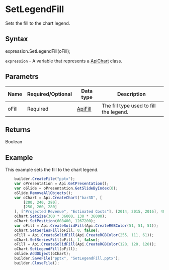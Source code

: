 # SetLegendFill

Sets the fill to the chart legend.

## Syntax

expression.SetLegendFill(oFill);

`expression` - A variable that represents a [ApiChart](../ApiChart.md) class.

## Parametrs

| **Name** | **Required/Optional** | **Data type** | **Description** |
| ------------- | ------------- | ------------- | ------------- |
| oFill | Required | [ApiFill](../../ApiFill/ApiFill.md) | The fill type used to fill the legend. |

## Returns

Boolean

## Example

This example sets the fill to the chart legend.

```javascript
	builder.CreateFile("pptx");
	var oPresentation = Api.GetPresentation();
	var oSlide = oPresentation.GetSlideByIndex(0);
	oSlide.RemoveAllObjects();
	var oChart = Api.CreateChart("bar3D", [
		[200, 240, 280],
		[250, 260, 280]
	], ["Projected Revenue", "Estimated Costs"], [2014, 2015, 2016], 4051300, 2347595, 24);
	oChart.SetSize(300 * 36000, 130 * 36000);
	oChart.SetPosition(608400, 1267200);
	var oFill = Api.CreateSolidFill(Api.CreateRGBColor(51, 51, 51));
	oChart.SetSeriesFill(oFill, 0, false);
	oFill = Api.CreateSolidFill(Api.CreateRGBColor(255, 111, 61));
	oChart.SetSeriesFill(oFill, 1, false);
	oFill = Api.CreateSolidFill(Api.CreateRGBColor(128, 128, 128));
	oChart.SetLegendFill(oFill);
	oSlide.AddObject(oChart);
	builder.SaveFile("pptx", "SetLegendFill.pptx");
	builder.CloseFile();
```
